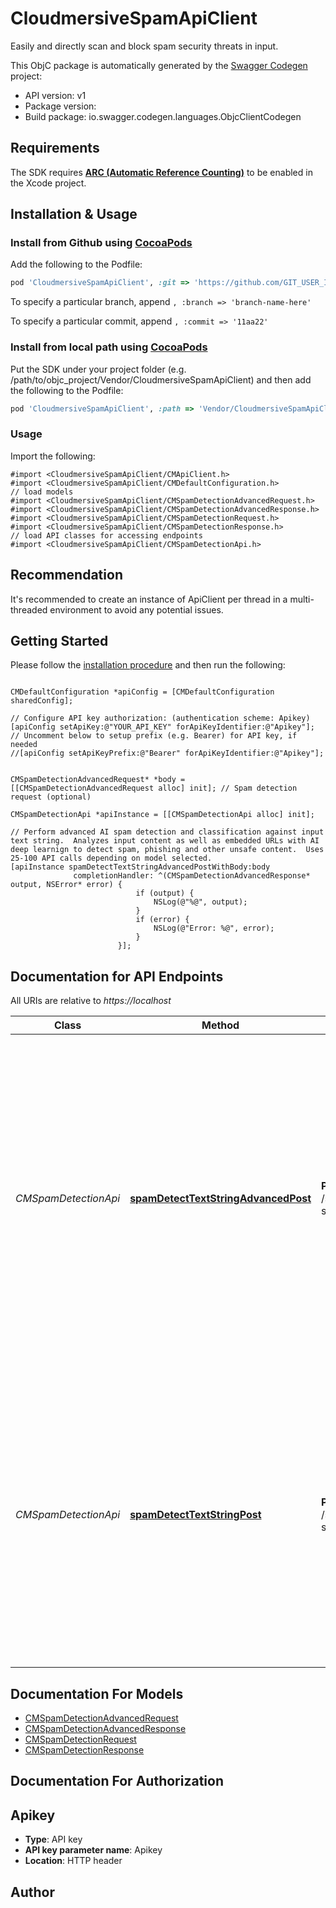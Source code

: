 # CloudmersiveSpamApiClient

Easily and directly scan and block spam security threats in input.

This ObjC package is automatically generated by the [Swagger Codegen](https://github.com/swagger-api/swagger-codegen) project:

- API version: v1
- Package version: 
- Build package: io.swagger.codegen.languages.ObjcClientCodegen

## Requirements

The SDK requires [**ARC (Automatic Reference Counting)**](http://stackoverflow.com/questions/7778356/how-to-enable-disable-automatic-reference-counting) to be enabled in the Xcode project.

## Installation & Usage
### Install from Github using [CocoaPods](https://cocoapods.org/)

Add the following to the Podfile:

```ruby
pod 'CloudmersiveSpamApiClient', :git => 'https://github.com/GIT_USER_ID/GIT_REPO_ID.git'
```

To specify a particular branch, append `, :branch => 'branch-name-here'`

To specify a particular commit, append `, :commit => '11aa22'`

### Install from local path using [CocoaPods](https://cocoapods.org/)

Put the SDK under your project folder (e.g. /path/to/objc_project/Vendor/CloudmersiveSpamApiClient) and then add the following to the Podfile:

```ruby
pod 'CloudmersiveSpamApiClient', :path => 'Vendor/CloudmersiveSpamApiClient'
```

### Usage

Import the following:

```objc
#import <CloudmersiveSpamApiClient/CMApiClient.h>
#import <CloudmersiveSpamApiClient/CMDefaultConfiguration.h>
// load models
#import <CloudmersiveSpamApiClient/CMSpamDetectionAdvancedRequest.h>
#import <CloudmersiveSpamApiClient/CMSpamDetectionAdvancedResponse.h>
#import <CloudmersiveSpamApiClient/CMSpamDetectionRequest.h>
#import <CloudmersiveSpamApiClient/CMSpamDetectionResponse.h>
// load API classes for accessing endpoints
#import <CloudmersiveSpamApiClient/CMSpamDetectionApi.h>

```

## Recommendation

It's recommended to create an instance of ApiClient per thread in a multi-threaded environment to avoid any potential issues.

## Getting Started

Please follow the [installation procedure](#installation--usage) and then run the following:

```objc

CMDefaultConfiguration *apiConfig = [CMDefaultConfiguration sharedConfig];

// Configure API key authorization: (authentication scheme: Apikey)
[apiConfig setApiKey:@"YOUR_API_KEY" forApiKeyIdentifier:@"Apikey"];
// Uncomment below to setup prefix (e.g. Bearer) for API key, if needed
//[apiConfig setApiKeyPrefix:@"Bearer" forApiKeyIdentifier:@"Apikey"];


CMSpamDetectionAdvancedRequest* *body = [[CMSpamDetectionAdvancedRequest alloc] init]; // Spam detection request (optional)

CMSpamDetectionApi *apiInstance = [[CMSpamDetectionApi alloc] init];

// Perform advanced AI spam detection and classification against input text string.  Analyzes input content as well as embedded URLs with AI deep learnign to detect spam, phishing and other unsafe content.  Uses 25-100 API calls depending on model selected.
[apiInstance spamDetectTextStringAdvancedPostWithBody:body
              completionHandler: ^(CMSpamDetectionAdvancedResponse* output, NSError* error) {
                            if (output) {
                                NSLog(@"%@", output);
                            }
                            if (error) {
                                NSLog(@"Error: %@", error);
                            }
                        }];

```

## Documentation for API Endpoints

All URIs are relative to *https://localhost*

Class | Method | HTTP request | Description
------------ | ------------- | ------------- | -------------
*CMSpamDetectionApi* | [**spamDetectTextStringAdvancedPost**](docs/CMSpamDetectionApi.md#spamdetecttextstringadvancedpost) | **POST** /spam/detect/text-string/advanced | Perform advanced AI spam detection and classification against input text string.  Analyzes input content as well as embedded URLs with AI deep learnign to detect spam, phishing and other unsafe content.  Uses 25-100 API calls depending on model selected.
*CMSpamDetectionApi* | [**spamDetectTextStringPost**](docs/CMSpamDetectionApi.md#spamdetecttextstringpost) | **POST** /spam/detect/text-string | Perform AI spam detection and classification against input text string.  Analyzes input content as well as embedded URLs with AI deep learnign to detect spam, phishing and other unsafe content.  Uses 25-75 API calls depending on model selected.


## Documentation For Models

 - [CMSpamDetectionAdvancedRequest](docs/CMSpamDetectionAdvancedRequest.md)
 - [CMSpamDetectionAdvancedResponse](docs/CMSpamDetectionAdvancedResponse.md)
 - [CMSpamDetectionRequest](docs/CMSpamDetectionRequest.md)
 - [CMSpamDetectionResponse](docs/CMSpamDetectionResponse.md)


## Documentation For Authorization


## Apikey

- **Type**: API key
- **API key parameter name**: Apikey
- **Location**: HTTP header


## Author




